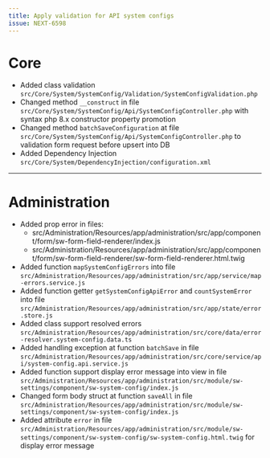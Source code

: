 ```yaml
---
title: Apply validation for API system configs
issue: NEXT-6598
---
```

# Core
* Added class validation `src/Core/System/SystemConfig/Validation/SystemConfigValidation.php`
* Changed method `__construct` in file `src/Core/System/SystemConfig/Api/SystemConfigController.php` with syntax php 8.x constructor property promotion
* Changed method `batchSaveConfiguration` at file `src/Core/System/SystemConfig/Api/SystemConfigController.php` to validation form request before upsert into DB
* Added Dependency Injection `src/Core/System/DependencyInjection/configuration.xml`
___
# Administration
* Added prop error in files:
  * src/Administration/Resources/app/administration/src/app/component/form/sw-form-field-renderer/index.js
  * src/Administration/Resources/app/administration/src/app/component/form/sw-form-field-renderer/sw-form-field-renderer.html.twig
* Added function `mapSystemConfigErrors` into file `src/Administration/Resources/app/administration/src/app/service/map-errors.service.js`
* Added function getter `getSystemConfigApiError` and `countSystemError` into file `src/Administration/Resources/app/administration/src/app/state/error.store.js`
* Added class support resolved errors `src/Administration/Resources/app/administration/src/core/data/error-resolver.system-config.data.ts`
* Added handling exception at function `batchSave` in file `src/Administration/Resources/app/administration/src/core/service/api/system-config.api.service.js`
* Added function support display error message into view in file `src/Administration/Resources/app/administration/src/module/sw-settings/component/sw-system-config/index.js`
* Changed form body struct at function `saveAll` in file `src/Administration/Resources/app/administration/src/module/sw-settings/component/sw-system-config/index.js`
* Added attribute `error` in file `src/Administration/Resources/app/administration/src/module/sw-settings/component/sw-system-config/sw-system-config.html.twig` for display error message
